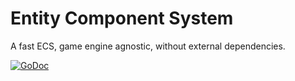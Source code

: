 # Entity Component System

A fast ECS, game engine agnostic, without external dependencies.

[![GoDoc](https://godoc.org/github.com/gabstv/ecs?status.svg)](https://godoc.org/github.com/gabstv/ecs)
